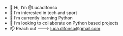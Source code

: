 - 👋 Hi, I’m @Lucadifonso
- 👀 I’m interested in tech and sport
- 🌱 I’m currently learning Python
- 💞️ I’m looking to collaborate on Python based projects
- 📫 Reach out ---> luca.difonso@gmail.com

<!---
Lucadifonso/Lucadifonso is a ✨ special ✨ repository because its `README.md` (this file) appears on your GitHub profile.
You can click the Preview link to take a look at your changes.
--->
